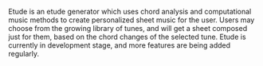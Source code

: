 Etude is an etude generator which uses chord analysis and computational music methods
to create personalized sheet music for the user. Users may choose from the growing library 
of tunes, and will get a sheet composed just for them, based on the chord changes of the 
selected tune. Etude is currently in development stage, and more features are being added regularly.
